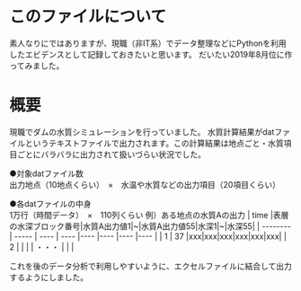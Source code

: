 # このファイルについて
素人なりにではありますが、現職（非IT系）でデータ整理などにPythonを利用したエビデンスとして記録しておきたいと思います。
だいたい2019年8月位に作ってみました。

# 概要
現職でダムの水質シミュレーションを行っていました。
水質計算結果がdatファイルというテキストファイルで出力されます。この計算結果は地点ごと・水質項目ごとにバラバラに出力されて扱いづらい状況でした。

●対象datファイル数<br>
出力地点（10地点くらい）　×　水温や水質などの出力項目（20項目くらい）

●各datファイルの中身<br>
1万行（時間データ）　×　110列くらい
例）ある地点の水質Aの出力
| time |表層の水深ブロック番号|水質A出力値1|~|水質A出力値55|水深1|~|水深55|
| -------- | ----- | ---- | ---- |---- |---- |---- |---- |
| 1  |  37 |xxx|xxx|xxx|xxx|xxx|xxx|
| 2  |   | |
| ・・・  | | |

これを後のデータ分析で利用しやすいように、エクセルファイルに結合して出力するようにしました。
